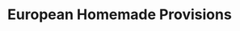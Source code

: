 ---
title: "European Homemade Provisions"
url: /east-brunswick/european-homemade-provisions/
shop: deli
---